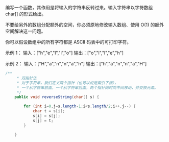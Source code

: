编写一个函数，其作用是将输入的字符串反转过来。输入字符串以字符数组 char[] 的形式给出。

不要给另外的数组分配额外的空间，你必须原地修改输入数组、使用 O(1) 的额外空间解决这一问题。

你可以假设数组中的所有字符都是 ASCII 码表中的可打印字符。

示例 1：
输入：["h","e","l","l","o"]
输出：["o","l","l","e","h"]

示例 2：
输入：["H","a","n","n","a","h"]
输出：["h","a","n","n","a","H"]



```java
/**
     * 双指针法
     * 对于字符串，我们定义两个指针（也可以说是索引下标），
     * 一个从字符串前面，一个从字符串后面，两个指针同时向中间移动，并交换元素。
     */
    public void reverseString(char[] s) {

        for (int i=0,j=s.length-1;i<s.length/2;i++,j--) {
            char t = s[i];
            s[i] = s[j];
            s[j] = t;
        }

    }
```


